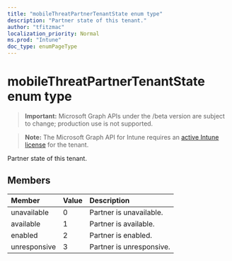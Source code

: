 ```yaml
---
title: "mobileThreatPartnerTenantState enum type"
description: "Partner state of this tenant."
author: "tfitzmac"
localization_priority: Normal
ms.prod: "Intune"
doc_type: enumPageType
---
```


# mobileThreatPartnerTenantState enum type

> **Important:** Microsoft Graph APIs under the /beta version are subject to change; production use is not supported.

> **Note:** The Microsoft Graph API for Intune requires an [active Intune license](https://go.microsoft.com/fwlink/?linkid=839381) for the tenant.

Partner state of this tenant.

## Members
|Member|Value|Description|
|:---|:---|:---|
|unavailable|0|Partner is unavailable.|
|available|1|Partner is available.|
|enabled|2|Partner is enabled.|
|unresponsive|3|Partner is unresponsive.|




